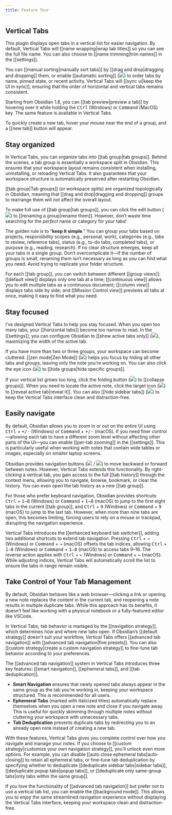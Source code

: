 ```yaml
---
title: Feature Tour
---
```

## Vertical Tabs

This plugin displays open tabs in a vertical list for easier navigation. By default, Vertical Tabs will [[name wrapping|wrap tab titles]] so you can see the full file name. You can also choose to [[name trimming|trim names]] in the [[settings]].

You can [[manual sorting|manually sort tabs]] by [[drag and drop|dragging and dropping]] them, or enable [[automatic sorting]] (<img src="/Attachments/lucide-arrow-up-narrow-wide.svg" data-type="icon" />) to order tabs by name, pinned state, or recent activity. Vertical Tabs will [[sync ui|keep the UI in sync]], ensuring that the order of horizontal and vertical tabs remains consistent.

Starting from Obsidian 1.8, you can [[tab preview|preview a tab]] by hovering over it while holding the <kbd>Ctrl</kbd> (Windows) or <kbd>Command</kbd> (MacOS) key. The same feature is available in Vertical Tabs.

To quickly create a new tab, hover your mouse near the end of a group, and a [[new tab]] button will appear.

## Stay organized

In Vertical Tabs, you can organize tabs into [[tab group|tab groups]]. Behind the scenes, a tab group is essentially a workspace split in Obsidian. This ensures that your workspace layout remains consistent when installing, uninstalling, or reloading Vertical Tabs. It also guarantees that your workspace structure is automatically preserved after restarting Obsidian.

[[tab group|Tab groups]] (or workspace splits) are organized topologically in Obsidian, meaning that [[drag and drop|dragging and dropping]] groups to rearrange them will *not* affect the overall layout.

To make full use of [[tab group|tab groups]], you can click the edit button (<img src="/Attachments/lucide-pencil.svg" data-type="icon" />) to [[renaming a group|rename them]]. However, don’t waste time searching for the *perfect* name or category for your tabs!

The golden rule is to “**keep it simple**.” You can group your tabs based on projects, responsibility scopes (e.g., personal, work), categories (e.g., tabs to review, reference tabs), status (e.g., to-do tabs, completed tabs), or purpose (e.g., reading, research). If no clear structure emerges, keep all your tabs in a single group. Don’t overcomplicate it—if the number of groups is small, renaming them isn’t necessary as long as you can find what you need. Avoid trying to replicate your folder structure.

For each [[tab group]], you can switch between different [[group views]]: [[default view]] displays only one tab at a time; [[continuous view]] allows you to edit multiple tabs as a continuous document; [[column view]] displays tabs side by side; and [[Mission Control view]] previews all tabs at once, making it easy to find what you need.

## Stay focused

I’ve designed Vertical Tabs to help you stay focused. When you open too many tabs, your [[horizontal tabs]] become too narrow to read. In the [[settings]], you can configure Obsidian to [[show active tabs only]] (<img src="/Attachments/lucide-app-window.svg" data-type="icon" />), maximizing the width of the active tab.

If you have more than two or three groups, your workspace can become cluttered. [[zen mode|Zen Mode]] (<img src="/Attachments/lucide-focus.svg" data-type="icon" />) helps you focus by hiding all other tabs and groups, leaving only the note you’re working on. You can also click the eye icon (<img src="/Attachments/lucide-eye.svg" data-type="icon" />) to [[hide groups|hide specific groups]].

If your vertical list grows too long, click the folding button (<img src="/Attachments/lucide-fold-vertical.svg" data-type="icon" />) to [[collapse groups]]. When you need to locate the active note, click the target icon (<img src="/Attachments/lucide-crosshair.svg" data-type="icon" />) to [[reveal active tab|reveal it]]. You can also [[hide sidebar tabs]] (<img src="/Attachments/lucide-panel-left.svg" data-type="icon" />) to keep the Vertical Tabs interface clean and distraction-free.

## Easily navigate

By default, Obsidian allows you to zoom in or out on the entire UI using <kbd>Ctrl</kbd> + <kbd>+/-</kbd> (Windows) or <kbd>Command</kbd> + <kbd>+/-</kbd> (macOS). If you need finer control—allowing each tab to have a different zoom level without affecting other parts of the UI—you can enable [[per-tab zooming]] in the [[settings]]. This is particularly useful when working with notes that contain wide tables or images, especially on smaller laptop screens.

Obsidian provides navigation buttons (<img src="/Attachments/lucide-arrow-left.svg" data-type="icon" /> / <img src="/Attachments/lucide-arrow-right.svg" data-type="icon" />) to move backward or forward between notes. However, Vertical Tabs extends this functionality. By right-clicking a vertical tab, you gain access to the full [[tab history]] through the context menu, allowing you to navigate, browse, bookmark, or clear the history. You can even open the tab history as a new [[tab group]].

For those who prefer keyboard navigation, Obsidian provides shortcuts: <kbd>Ctrl</kbd> + <kbd>1–8</kbd> (Windows) or <kbd>Command</kbd> + <kbd>1–8</kbd> (macOS) to jump to the first eight tabs in the current [[tab group]], and <kbd>Ctrl</kbd> + <kbd>9</kbd> (Windows) or <kbd>Command</kbd> + <kbd>9</kbd> (macOS) to jump to the last tab. However, when more than nine tabs are open, this becomes limiting, forcing users to rely on a mouse or trackpad, disrupting the navigation experience.

Vertical Tabs introduces the [[enhanced keyboard tab switcher]], adding two additional shortcuts to extend tab navigation. Pressing <kbd>Ctrl</kbd> + <kbd>→</kbd> (Windows) or <kbd>Command</kbd> + <kbd>→</kbd> (macOS) offsets the tab indices, allowing <kbd>Ctrl</kbd> + <kbd>1–8</kbd> (Windows) or <kbd>Command</kbd> + <kbd>1–8</kbd> (macOS) to access tabs 9–16. The reverse action applies with <kbd>Ctrl</kbd> + <kbd>←</kbd> (Windows) or <kbd>Command</kbd> + <kbd>←</kbd> (macOS). While adjusting indices, Vertical Tabs will automatically scroll the list to ensure the tabs in range remain visible.

## Take Control of Your Tab Management

By default, Obsidian behaves like a web browser—clicking a link or opening a new note replaces the content in the current tab, and reopening a note results in multiple duplicate tabs. While this approach has its benefits, it doesn’t feel like working with a physical notebook or a fully-featured editor like VSCode.

In Vertical Tabs, tab behavior is managed by the [[navigation strategy]], which determines how and where new tabs open. If Obsidian’s [[default strategy]] doesn’t suit your workflow, Vertical Tabs offers [[advanced tab navigation]] with [[advanced tab navigation|five presets]]. You can also [[custom strategy|create a custom navigation strategy]] to fine-tune tab behavior according to your preferences.

The [[advanced tab navigation]] system in Vertical Tabs introduces three key features: [[smart navigation]], [[ephemeral tabs]], and [[tab deduplication]].

- **Smart Navigation** ensures that newly opened tabs always appear in the same group as the tab you’re working in, keeping your workspace structured. This is recommended for all users.
- **Ephemeral Tabs** (marked with italicized titles) automatically replace themselves when you open a new note and close if you navigate away. This is useful for quickly skimming through multiple notes without cluttering your workspace with unnecessary tabs.
- **Tab Deduplication** prevents duplicate tabs by redirecting you to an already open note instead of creating a new tab.

With these features, Vertical Tabs gives you complete control over how you navigate and manage your notes. If you choose to [[custom strategy|customize your own navigation strategy]], you’ll unlock even more options. For example, you can disable [[auto close ephemeral tabs|auto-closing]] to retain all ephemeral tabs, or fine-tune tab deduplication by specifying whether to deduplicate [[deduplicate sidebar tabs|sidebar tabs]], [[deduplicate popup tabs|popup tabs]], or [[deduplicate only same-group tabs|only tabs within the same group]].

If you love the functionality of [[advanced tab navigation]] but prefer not to use a vertical tab list, you can enable the [[background mode]]. This allows you to enjoy the same streamlined navigation experience without displaying the Vertical Tabs interface, keeping your workspace clean and distraction-free.
